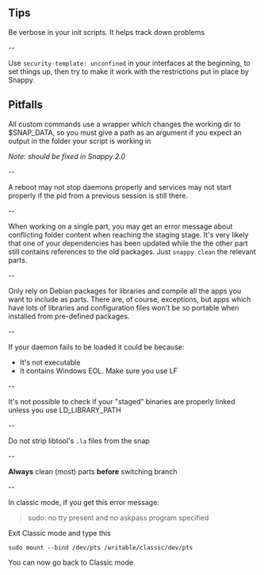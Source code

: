 ## Tips

Be verbose in your init scripts. It helps track down problems

--

Use `security-template: unconfined` in your interfaces at the beginning, to set things up, then try to make it work with the restrictions put in place by Snappy.

## Pitfalls

All custom commands use a wrapper which changes the working dir to $SNAP_DATA, so you must give a path as an argument if you expect an output in the folder your script is working in

*Note: should be fixed in Snappy 2.0*

--

A reboot may not stop daemons properly and services may not start properly if the pid from a previous session is still there.

--

When working on a single part, you may get an error message about conflicting folder content when reaching the staging stage. It's very likely that one of your dependencies has been updated while the the other part still contains references to the old packages. Just `snappy clean` the relevant parts.

--

Only rely on Debian packages for libraries and compile all the apps you want to include as parts. There are, of course, exceptions, but apps which have lots of libraries and configuration files won't be so portable when installed from pre-defined packages.

--

If your daemon fails to be loaded it could be because:
* It's not executable
* It contains Windows EOL. Make sure you use LF

--

It's not possible to check if your "staged" binaries are properly linked unless you use LD_LIBRARY_PATH

--

Do not strip libtool's `.la` files from the snap

--

**Always** clean (most) parts **before** switching branch

--

In classic mode, if you get this error message:

> sudo: no tty present and no askpass program specified

Exit Classic mode and type this

`sudo mount --bind /dev/pts /writable/classic/dev/pts`

You can now go back to Classic mode